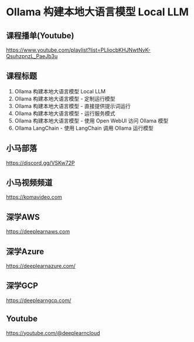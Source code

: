 Ollama 构建本地大语言模型 Local LLM
==================================

## 课程播单(Youtube)
https://www.youtube.com/playlist?list=PLliocbKHJNwtNvK-QsuhzpnzL_PaeJb3u

## 课程标题

01. Ollama 构建本地大语言模型 Local LLM
02. Ollama 构建本地大语言模型 - 定制运行模型
03. Ollama 构建本地大语言模型 - 直接提供提示词运行
04. Ollama 构建本地大语言模型 - 运行服务模式
05. Ollama 构建本地大语言模型 - 使用 Open WebUI 访问 Ollama 模型
06. Ollama LangChain - 使用 LangChain 调用 Ollama 运行模型

## 小马部落

https://discord.gg/VSKw72P

## 小马视频频道

https://komavideo.com

## 深学AWS

https://deeplearnaws.com

## 深学Azure

https://deeplearnazure.com/

## 深学GCP

https://deeplearngcp.com/

## Youtube

https://youtube.com/@deeplearncloud
